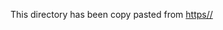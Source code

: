 This directory has been copy pasted from [https//](https://gitlab.freedesktop.org/gstreamer/gst-plugins-rs/-/tree/main/net/webrtc/gstwebrtc-api?ref_type=heads)